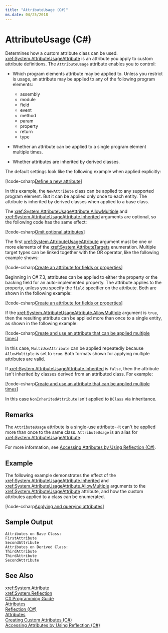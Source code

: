 ```yaml
---
title: "AttributeUsage (C#)"
ms.date: 04/25/2018
---
```

# AttributeUsage (C#)

Determines how a custom attribute class can be used. <xref:System.AttributeUsageAttribute> is an attribute you apply to custom attribute definitions. The `AttributeUsage` attribute enables you to control:

- Which program elements attribute may be applied to. Unless you restrict is usage, an attribute may be applied to any of the following program elements:
  - assembly
  - module
  - field
  - event
  - method
  - param
  - property
  - return
  - type

- Whether an attribute can be applied to a single program element multiple times.
- Whether attributes are inherited by derived classes.

The default settings look like the following example when applied explicitly:

[!code-csharp[Define a new attribute](../../../../../samples/snippets/csharp/attributes/NewAttribute.cs#1)]

In this example, the `NewAttribute` class can be applied to any supported program element. But it can be applied only once to each entity. The attribute is inherited by derived classes when applied to a base class.

The <xref:System.AttributeUsageAttribute.AllowMultiple> and <xref:System.AttributeUsageAttribute.Inherited> arguments are optional, so the following code has the same effect:

[!code-csharp[Omit optional attributes](../../../../../samples/snippets/csharp/attributes/NewAttribute.cs#2)]

The first <xref:System.AttributeUsageAttribute> argument must be one or more elements of the <xref:System.AttributeTargets> enumeration. Multiple target types can be linked together with the OR operator, like the following example shows:

[!code-csharp[Create an attribute for fields or properties](../../../../../samples/snippets/csharp/attributes/NewPropertyOrFieldAttribute.cs#1)]

Beginning in C# 7.3, attributes can be applied to either the property or the backing field for an auto-implemented property. The attribute applies to the property, unless you specify the `field` specifier on the attribute. Both are shown in the following example:

[!code-csharp[Create an attribute for fields or properties](../../../../../samples/snippets/csharp/attributes/NewPropertyOrFieldAttribute.cs#2)]

If the <xref:System.AttributeUsageAttribute.AllowMultiple> argument is `true`, then the resulting attribute can be applied more than once to a single entity, as shown in the following example:

[!code-csharp[Create and use an attribute that can be applied multiple times](../../../../../samples/snippets/csharp/attributes/MultiUseAttribute.cs#1)]

In this case, `MultiUseAttribute` can be applied repeatedly because `AllowMultiple` is set to `true`. Both formats shown for applying multiple attributes are valid.

If <xref:System.AttributeUsageAttribute.Inherited> is `false`, then the attribute isn't inherited by classes derived from an attributed class. For example:

[!code-csharp[Create and use an attribute that can be applied multiple times](../../../../../samples/snippets/csharp/attributes/NonInheritedAttribute.cs#1)]

In this case `NonInheritedAttribute` isn't applied to `DClass` via inheritance.

## Remarks

The `AttributeUsage` attribute is a single-use attribute--it can't be applied more than once to the same class. `AttributeUsage` is an alias for <xref:System.AttributeUsageAttribute>.

For more information, see [Accessing Attributes by Using Reflection (C#)](accessing-attributes-by-using-reflection.md).

## Example

The following example demonstrates the effect of the <xref:System.AttributeUsageAttribute.Inherited> and <xref:System.AttributeUsageAttribute.AllowMultiple> arguments to the <xref:System.AttributeUsageAttribute> attribute, and how the custom attributes applied to a class can be enumerated.

[!code-csharp[Applying and querying attributes](../../../../../samples/snippets/csharp/attributes/Program.cs#1)]

## Sample Output

```text
Attributes on Base Class:
FirstAttribute
SecondAttribute
Attributes on Derived Class:
ThirdAttribute
ThirdAttribute
SecondAttribute
```

## See Also
 <xref:System.Attribute>  
 <xref:System.Reflection>  
 [C# Programming Guide](../..//index.md)  
 [Attributes](../../../..//standard/attributes/index.md)  
 [Reflection (C#)](../reflection.md)  
 [Attributes](index.md)  
 [Creating Custom Attributes (C#)](creating-custom-attributes.md)  
 [Accessing Attributes by Using Reflection (C#)](accessing-attributes-by-using-reflection.md)
